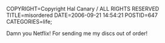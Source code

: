 COPYRIGHT=Copyright Hal Canary / ALL RIGHTS RESERVED
TITLE=misordered
DATE=2006-09-21 14:54:21
POSTID=647
CATEGORIES=life;

Damn you Netflix! For sending me my discs out of order!
